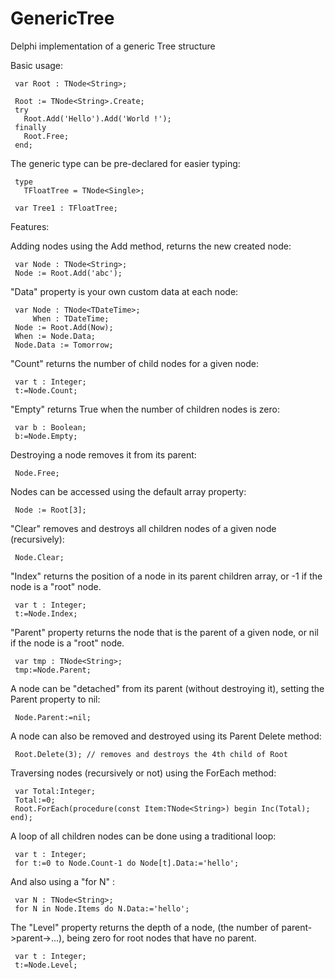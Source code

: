 # GenericTree
Delphi implementation of a generic Tree structure

Basic usage:

```delphi
 var Root : TNode<String>;

 Root := TNode<String>.Create;
 try
   Root.Add('Hello').Add('World !');
 finally
   Root.Free;
 end;
```

The generic type can be pre-declared for easier typing:

```delphi
 type
   TFloatTree = TNode<Single>;

 var Tree1 : TFloatTree;
```

Features:

Adding nodes using the Add method, returns the new created node:

```delphi
 var Node : TNode<String>;
 Node := Root.Add('abc');
```

"Data" property is your own custom data at each node:

```delphi
 var Node : TNode<TDateTime>;
     When : TDateTime;
 Node := Root.Add(Now);
 When := Node.Data;
 Node.Data := Tomorrow;
```

"Count" returns the number of child nodes for a given node:

```delphi
 var t : Integer;
 t:=Node.Count;
```

"Empty" returns True when the number of children nodes is zero:

```delphi
 var b : Boolean;
 b:=Node.Empty;
```

Destroying a node removes it from its parent:

```delphi
 Node.Free;
```

Nodes can be accessed using the default array property:

```delphi
 Node := Root[3];
```

"Clear" removes and destroys all children nodes of a given node (recursively):

```delphi
 Node.Clear;
```

"Index" returns the position of a node in its parent children array, or -1 if the node is a "root" node.

```delphi
 var t : Integer;
 t:=Node.Index;
```

"Parent" property returns the node that is the parent of a given node, or nil if the node is a "root" node.

```delphi
 var tmp : TNode<String>;
 tmp:=Node.Parent;
```

A node can be "detached" from its parent (without destroying it), setting the Parent property to nil:

```delphi
 Node.Parent:=nil;
```

A node can also be removed and destroyed using its Parent Delete method:

```delphi
 Root.Delete(3); // removes and destroys the 4th child of Root
```

Traversing nodes (recursively or not) using the ForEach method:

```delphi
 var Total:Integer;
 Total:=0;
 Root.ForEach(procedure(const Item:TNode<String>) begin Inc(Total); end);
```

A loop of all children nodes can be done using a traditional loop:

```delphi
 var t : Integer;
 for t:=0 to Node.Count-1 do Node[t].Data:='hello';
```
 
And also using a "for N" :

```delphi
 var N : TNode<String>;
 for N in Node.Items do N.Data:='hello';
```
 
The "Level" property returns the depth of a node, (the number of parent->parent->...), being zero for root nodes that have no parent.

```delphi
 var t : Integer;
 t:=Node.Level;
```

